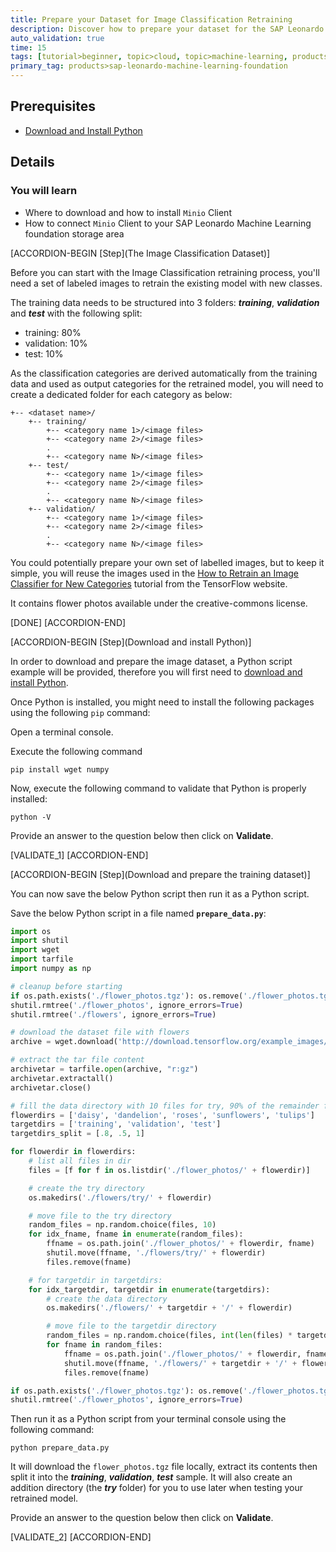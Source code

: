 ```yaml
---
title: Prepare your Dataset for Image Classification Retraining
description: Discover how to prepare your dataset for the SAP Leonardo Machine Learning foundation Image Classification Retraining scenario
auto_validation: true
time: 15
tags: [tutorial>beginner, topic>cloud, topic>machine-learning, products>sap-cloud-platform, products>sap-cloud-platform-for-the-cloud-foundry-environment]
primary_tag: products>sap-leonardo-machine-learning-foundation
---
```


## Prerequisites
 - [Download and Install Python](https://www.python.org/downloads/)

## Details
### You will learn
  - Where to download and how to install `Minio` Client
  - How to connect `Minio` Client to your SAP Leonardo Machine Learning foundation storage area

[ACCORDION-BEGIN [Step](The Image Classification Dataset)]

Before you can start with the Image Classification retraining process, you'll need a set of labeled images to retrain the existing model with new classes.

The training data needs to be structured into 3 folders: ***training***, ***validation*** and ***test*** with the following split:

 - training: 80%
 - validation: 10%
 - test: 10%

As the classification categories are derived automatically from the training data and used as output categories for the retrained model, you will need to create a dedicated folder for each category as below:

```
+-- <dataset name>/
    +-- training/
        +-- <category name 1>/<image files>
        +-- <category name 2>/<image files>
        .
        +-- <category name N>/<image files>        
    +-- test/
        +-- <category name 1>/<image files>
        +-- <category name 2>/<image files>
        .
        +-- <category name N>/<image files>  
    +-- validation/
        +-- <category name 1>/<image files>
        +-- <category name 2>/<image files>
        .
        +-- <category name N>/<image files>  
```

You could potentially prepare your own set of labelled images, but to keep it simple, you will reuse the images used in the [How to Retrain an Image Classifier for New Categories](https://www.tensorflow.org/tutorials/image_retraining) tutorial from the TensorFlow website.

It contains flower photos available under the creative-commons license.

[DONE]
[ACCORDION-END]

[ACCORDION-BEGIN [Step](Download and install Python)]

In order to download and prepare the image dataset, a Python script example will be provided, therefore you will first need to [download and install Python](https://www.python.org/downloads/).

Once Python is installed, you might need to install the following packages using the following `pip` command:

Open a terminal console.

Execute the following command

```shell
pip install wget numpy
```

Now, execute the following command to validate that Python is properly installed:

```shell
python -V
```

Provide an answer to the question below then click on **Validate**.

[VALIDATE_1]
[ACCORDION-END]

[ACCORDION-BEGIN [Step](Download and prepare the training dataset)]

You can now save the below Python script then run it as a Python script.

Save the below Python script in a file named **`prepare_data.py`**:

```python
import os
import shutil
import wget
import tarfile
import numpy as np

# cleanup before starting
if os.path.exists('./flower_photos.tgz'): os.remove('./flower_photos.tgz')
shutil.rmtree('./flower_photos', ignore_errors=True)
shutil.rmtree('./flowers', ignore_errors=True)

# download the dataset file with flowers
archive = wget.download('http://download.tensorflow.org/example_images/flower_photos.tgz')

# extract the tar file content
archivetar = tarfile.open(archive, "r:gz")
archivetar.extractall()
archivetar.close()

# fill the data directory with 10 files for try, 90% of the remainder for training, 5% for validation and 5% for test
flowerdirs = ['daisy', 'dandelion', 'roses', 'sunflowers', 'tulips']
targetdirs = ['training', 'validation', 'test']
targetdirs_split = [.8, .5, 1]

for flowerdir in flowerdirs:
    # list all files in dir
    files = [f for f in os.listdir('./flower_photos/' + flowerdir)]

    # create the try directory
    os.makedirs('./flowers/try/' + flowerdir)

    # move file to the try directory
    random_files = np.random.choice(files, 10)    
    for idx_fname, fname in enumerate(random_files):
        ffname = os.path.join('./flower_photos/' + flowerdir, fname)
        shutil.move(ffname, './flowers/try/' + flowerdir)
        files.remove(fname)

    # for targetdir in targetdirs:
    for idx_targetdir, targetdir in enumerate(targetdirs):
        # create the data directory
        os.makedirs('./flowers/' + targetdir + '/' + flowerdir)

        # move file to the targetdir directory
        random_files = np.random.choice(files, int(len(files) * targetdirs_split[idx_targetdir]), replace=False)
        for fname in random_files:
            ffname = os.path.join('./flower_photos/' + flowerdir, fname)
            shutil.move(ffname, './flowers/' + targetdir + '/' + flowerdir)
            files.remove(fname)

if os.path.exists('./flower_photos.tgz'): os.remove('./flower_photos.tgz')
shutil.rmtree('./flower_photos', ignore_errors=True)
```

Then run it as a Python script from your terminal console using the following command:

```shell
python prepare_data.py
```

It will download the `flower_photos.tgz` file locally, extract its contents then split it into the ***training***, ***validation***, ***test*** sample.
It will also create an addition directory (the ***try*** folder) for you to use later when testing your retrained model.

Provide an answer to the question below then click on **Validate**.

[VALIDATE_2]
[ACCORDION-END]
